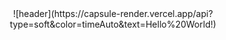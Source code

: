 <div align="center">
  ![header](https://capsule-render.vercel.app/api?type=soft&color=timeAuto&text=Hello%20World!)

</div>
